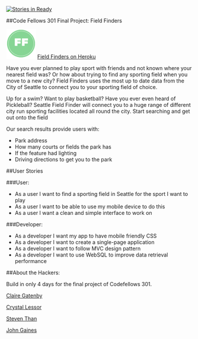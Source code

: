 [![Stories in Ready](https://badge.waffle.io/clair3st/Seattle-parks-sporting-features.svg?label=ready&title=Ready)](http://waffle.io/clair3st/Seattle-parks-sporting-features)

##Code Fellows 301 Final Project: Field Finders

![alt text](img/fieldfinders-logo.png) [Field Finders on Heroku](http://field-finder.herokuapp.com/)

Have you ever planned to play sport with friends and not known where your nearest field was? Or how about trying to find any sporting field when you move to a new city? Field Finders uses the most up to date data from the City of Seattle to connect you to your sporting field of choice.

Up for a swim? Want to play basketball? Have you ever even heard of Pickleball? Seattle Field Finder will connect you to a huge range of different city run sporting facilities located all round the city. Start searching and get out onto the field

Our search results provide users with:
- Park address
- How many courts or fields the park has
- If the feature had lighting
- Driving directions to get you to the park

##User Stories

###User:
- As a user I want to find a sporting field in Seattle for the sport I want to play
- As a user I want to be able to use my mobile device to do this
- As a user I want a clean and simple interface to work on


###Developer:
- As a developer I want my app to have mobile friendly CSS
- As a developer I want to create a single-page application
- As a developer I want to follow MVC design pattern
- As a developer I want to use WebSQL to improve data retrieval performance


##About the Hackers:

Build in only 4 days for the final project of Codefellows 301.

[Claire Gatenby](https://github.com/clair3st)

[Crystal Lessor](https://github.com/clessor88)

[Steven Than](https://github.com/steventhan)

[John Gaines](https://github.com/firefly4266)
